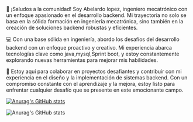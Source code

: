
👋 ¡Saludos a la comunidad! Soy Abelardo lopez, ingeniero mecatrónico con un enfoque apasionado en el desarrollo backend. Mi trayectoria no solo se basa en la sólida formación en ingeniería mecatrónica, sino también en la creación de soluciones backend robustas y eficientes.

💻 Con una base sólida en ingeniería, abordo los desafíos del desarrollo backend con un enfoque proactivo y creativo. Mi experiencia abarca tecnologías clave como java,mysql,Sprint boot, y estoy constantemente explorando nuevas herramientas para mejorar mis habilidades.

🚀 Estoy aquí para colaborar en proyectos desafiantes y contribuir con mi experiencia en el diseño y la implementación de sistemas backend. Con un compromiso constante con el aprendizaje y la mejora, estoy listo para enfrentar cualquier desafío que se presente en este emocionante campo.

[![Anurag's GitHub stats](https://github-readme-stats.vercel.app/api?username=ABEL-pixel-cloud_&theme=dark)](https://github.com/ABEL-pixel-cloud/ABEL-pixel-cloud/edit/main/README.md)



![Anurag's GitHub stats](https://github-readme-stats.vercel.app/api?username=ABEL-pixel-cloud&show_icons=true&theme=dark)
